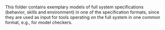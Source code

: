 This folder contains exemplary models of full system specifications (behavior, skills and environment) in one of the specification formats, since they are used as input for tools operating on the full system in one common format, e.g., for model checkers.
